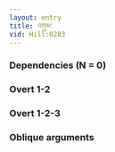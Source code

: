```yaml
---
layout: entry
title: འགུམ་
vid: Hill:0283
---
```

### Dependencies (N = 0)


### Overt 1-2


### Overt 1-2-3


### Oblique arguments
